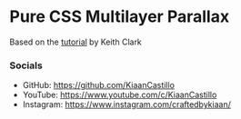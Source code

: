 # Pure CSS Multilayer Parallax

Based on the [tutorial](https://keithclark.co.uk/articles/pure-css-parallax-websites/) by Keith Clark

### Socials

- GitHub: https://github.com/KiaanCastillo
- YouTube: https://www.youtube.com/c/KiaanCastillo
- Instagram: https://www.instagram.com/craftedbykiaan/
